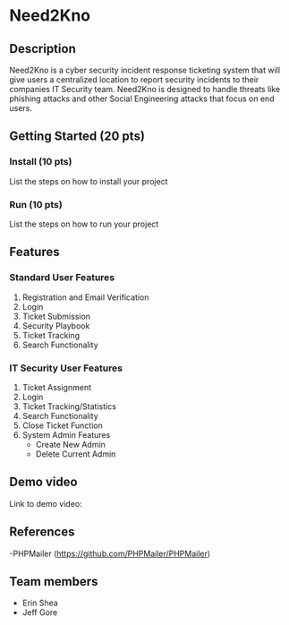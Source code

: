 # Need2Kno
## Description

Need2Kno is a cyber security incident response ticketing system that will give users a centralized location to report security incidents to their companies IT Security team. Need2Kno is designed to handle threats like phishing attacks and other Social Engineering attacks that focus on end users.

## Getting Started (20 pts)
### Install (10 pts)
List the steps on how to install your project
### Run (10 pts)
List the steps on how to run your project

## Features

### Standard User Features
1. Registration and Email Verification
2. Login
3. Ticket Submission
4. Security Playbook
5. Ticket Tracking
6. Search Functionality

### IT Security User Features
1. Ticket Assignment
2. Login
3. Ticket Tracking/Statistics
4. Search Functionality
5. Close Ticket Function
6. System Admin Features
    * Create New Admin
    * Delete Current Admin


## Demo video

Link to demo video:

## References

-PHPMailer (https://github.com/PHPMailer/PHPMailer)

## Team members

* Erin Shea
* Jeff Gore



    
